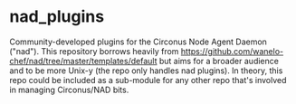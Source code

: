 nad_plugins
===========

Community-developed plugins for the Circonus Node Agent Daemon ("nad").  This repository borrows heavily from https://github.com/wanelo-chef/nad/tree/master/templates/default but aims for a broader audience and to be more Unix-y (the repo only handles nad plugins).  In theory, this repo could be included as a sub-module for any other repo that's involved in managing Circonus/NAD bits.
